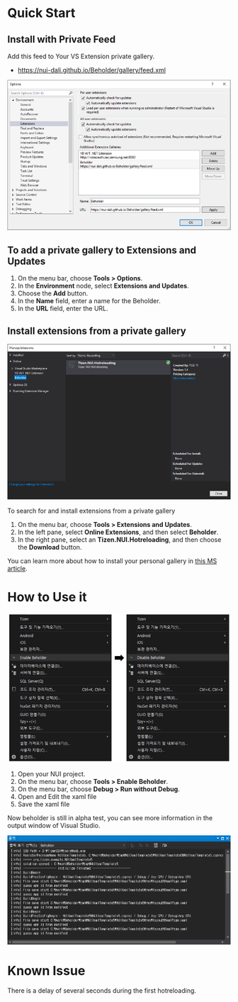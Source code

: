 # Quick Start

## Install with Private Feed

Add this feed to Your VS Extension private gallery.
* https://nui-dali.github.io/Beholder/gallery/feed.xml


![extension setup](docs/extension_setup.png)

## To add a private gallery to Extensions and Updates

1. On the menu bar, choose **Tools > Options**.
2. In the **Environment** node, select **Extensions and Updates**.
3. Choose the **Add** button.
4. In the **Name** field, enter a name for the Beholder.
5. In the **URL** field, enter the URL.

## Install extensions from a private gallery

![extension setup](docs/extension_install.png)

To search for and install extensions from a private gallery

1. On the menu bar, choose **Tools > Extensions and Updates**.
2. In the left pane, select **Online Extensions**, and then select **Beholder**.
3. In the right pane, select an **Tizen.NUI.Hotreloading**, and then choose the **Download** button.

You can learn more about how to install your personal gallery in [this MS article](https://docs.microsoft.com/ko-kr/visualstudio/extensibility/private-galleries?view=vs-2019).


# How to Use it

![Beholder Menu](docs/menu.png)

1. Open your NUI project.
2. On the menu bar, choose **Tools > Enable Beholder**.
3. On the menu bar, choose **Debug > Run without Debug**.
4. Open and Edit the xaml file
5. Save the xaml file


Now beholder is still in alpha test, you can see more information in the output window of Visual Studio.

![Beholder Output](docs/output.png)

# Known Issue

There is a delay of several seconds during the first hotreloading.
